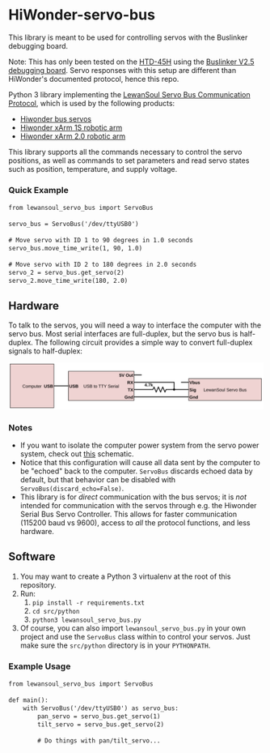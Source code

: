 # HiWonder-servo-bus

This library is meant to be used for controlling servos with the Buslinker debugging board. 

Note: This has only been tested on the [HTD-45H](https://www.hiwonder.com/collections/bus-servo/products/htd-45h) using the [Buslinker V2.5 debugging board](https://www.hiwonder.com/products/hiwonder-ttl-usb-debugging-board). Servo responses with this setup are different than HiWonder's documented protocol, hence this repo. 

Python 3 library implementing the [LewanSoul Servo Bus Communication Protocol](https://images-na.ssl-images-amazon.com/images/I/71WyZDfQwkL.pdf),
which is used by the following products:

- [Hiwonder bus servos](https://www.hiwonder.hk/collections/bus-servo)
- [Hiwonder xArm 1S robotic arm](https://www.hiwonder.hk/products/xarm-hiwonder-intelligent-bus-servo-robotic-arm-for-programming)
- [Hiwonder xArm 2.0 robotic arm](https://www.hiwonder.hk/products/xarm2-0-hiwonder-new-intelligent-robotic-arm-support-scratch-python-assemble-programmable-robotic-kit)

This library supports all the commands necessary to control the servo positions, as well as commands to set parameters
and read servo states such as position, temperature, and supply voltage.




### Quick Example

```python3
from lewansoul_servo_bus import ServoBus

servo_bus = ServoBus('/dev/ttyUSB0')

# Move servo with ID 1 to 90 degrees in 1.0 seconds
servo_bus.move_time_write(1, 90, 1.0)

# Move servo with ID 2 to 180 degrees in 2.0 seconds
servo_2 = servo_bus.get_servo(2)
servo_2.move_time_write(180, 2.0)
```


## Hardware

To talk to the servos, you will need a way to interface the computer with the servo bus. Most serial interfaces are
full-duplex, but the servo bus is half-duplex. The following circuit provides a simple way to convert full-duplex
signals to half-duplex:

![USB to LewanSoul Servo Bus](images/usb-to-lewansoul-servo-bus.svg)

### Notes
- If you want to isolate the computer power system from the servo power system, check out
[this](images/usb-to-lewansoul-servo-bus-isolated.svg) schematic.
- Notice that this configuration will cause all data sent by the computer to be "echoed" back to the computer.
`ServoBus` discards echoed data by default, but that behavior can be disabled with `ServoBus(discard_echo=False)`.
- This library is for _direct_ communication with the bus servos; it is _not_ intended for communication with the
servos through e.g. the Hiwonder Serial Bus Servo Controller. This allows for faster communication (115200 baud vs
9600), access to _all_ the protocol functions, and less hardware.


## Software

1. You may want to create a Python 3 virtualenv at the root of this repository.
1. Run:
   1. `pip install -r requirements.txt`
   1. `cd src/python`
   1. `python3 lewansoul_servo_bus.py`
1. Of course, you can also import `lewansoul_servo_bus.py` in your own project and use the `ServoBus` class within to
   control your servos. Just make sure the `src/python` directory is in your `PYTHONPATH`.

### Example Usage

```python3
from lewansoul_servo_bus import ServoBus

def main():
    with ServoBus('/dev/ttyUSB0') as servo_bus:
        pan_servo = servo_bus.get_servo(1)
        tilt_servo = servo_bus.get_servo(2)

        # Do things with pan/tilt_servo...
```
